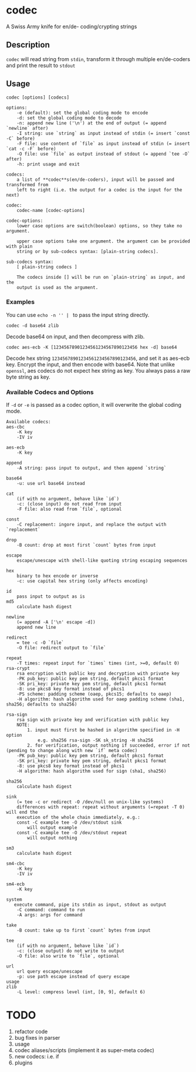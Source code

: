 # codec
A Swiss Army knife for en/de- coding/crypting strings

## Description
`codec` will read string from `stdin`, transform it through multiple en/de-coders
and print the result to `stdout`

## Usage
```
codec [options] [codecs]

options:
    -e (default): set the global coding mode to encode
    -d: set the global coding mode to decode
    -n: append new line ('\n') at the end of output (= append `newline` after)
    -I string: use `string` as input instead of stdin (= insert `const -C` before)
    -F file: use content of `file` as input instead of stdin (= insert `cat -c -F` before)
    -O file: use `file` as output instead of stdout (= append `tee -O` after)
    -h: print usage and exit

codecs:
    a list of **codec**s(en/de-coders), input will be passed and transformed from
    left to right (i.e. the output for a codec is the input for the next)

codec:
    codec-name [codec-options]

codec-options:
    lower case options are switch(boolean) options, so they take no argument.

    upper case options take one argument. the argument can be provided with plain
    string or by sub-codecs syntax: [plain-string codecs].

sub-codecs syntax:
    [ plain-string codecs ]

    The codecs inside [] will be run on `plain-string` as input, and the
    output is used as the argument.
```

### Examples
You can use `echo -n '' | ` to pass the input string directly.
```
codec -d base64 zlib
```
Decode base64 on input, and then decompress with zlib.

```
codec aes-ecb -K [12345678901234561234567890123456 hex -d] base64
```
Decode hex string `12345678901234561234567890123456`, and set it as aes-ecb key.
Encrypt the input, and then encode with base64. Note that unlike `openssl`, aes
codecs do not expect hex string as key. You always pass a raw byte string as key.

### Available Codecs and Options
If `-d` or `-e` is passed as a codec option, it will overwrite the global coding
mode.

```
Available codecs:
aes-cbc
    -K key
    -IV iv

aes-ecb
    -K key

append
    -A string: pass input to output, and then append `string`

base64
    -u: use url base64 instead

cat
    (if with no argument, behave like `id`)
    -c: (close input) do not read from input
    -F file: also read from `file`, optional

const
    -C replacement: ingore input, and replace the output with `replacement`

drop
    -B count: drop at most first `count` bytes from input

escape
    escape/unescape with shell-like quoting string escaping sequences

hex
    binary to hex encode or inverse
    -c: use capital hex string (only affects encoding)

id
    pass input to output as is
md5
    calculate hash digest

newline
    (= append -A ['\n' escape -d])
    append new line

redirect
    = tee -c -O `file`
    -O file: redirect output to `file`

repeat
    -T times: repeat input for `times` times (int, >=0, default 0)
rsa-crypt
    rsa encryption with public key and decryption with private key
    -PK pub_key: public key pem string, default pkcs1 format
    -SK pri_key: private key pem string, default pkcs1 format
    -8: use pkcs8 key format instead of pkcs1
    -PS scheme: padding scheme (oaep, pkcs15; defaults to oaep)
    -H algorithm: hash algorithm used for oaep padding scheme (sha1, sha256; defaults to sha256)

rsa-sign
    rsa sign with private key and verification with public key
    NOTE:
        1. input must first be hashed in algorithm specified in -H option
            e.g. sha256 rsa-sign -SK sk_string -H sha256
        2. for verification, output nothing if succeeded, error if not (pending to change along with new `if` meta codec)
    -PK pub_key: public key pem string, default pkcs1 format
    -SK pri_key: private key pem string, default pkcs1 format
    -8: use pkcs8 key format instead of pkcs1
    -H algorithm: hash algorithm used for sign (sha1, sha256)

sha256
    calculate hash digest

sink
    (= tee -c or redirect -O /dev/null on unix-like systems)
    differences with repeat: repeat without arguments (=repeat -T 0) will end the
    execution of the whole chain immediately, e.g.:
    const -C example tee -O /dev/stdout sink
        will output example
    const -C example tee -O /dev/stdout repeat
        will output nothing

sm3
    calculate hash digest

sm4-cbc
    -K key
    -IV iv

sm4-ecb
    -K key

system
   execute command, pipe its stdin as input, stdout as output
    -C command: command to run
    -A args: args for command

take
    -B count: take up to first `count` bytes from input

tee
    (if with no argument, behave like `id`)
    -c: (close output) do not write to output
    -O file: also write to `file`, optional

url
    url query escape/unescape
    -p: use path escape instead of query escape
usage
zlib
    -L level: compress level (int, [0, 9], default 6)
```

# TODO
1. refactor code
2. bug fixes in parser
3. usage
4. codec aliases/scripts (implement it as super-meta codec)
5. new codecs: i.e. if
6. plugins